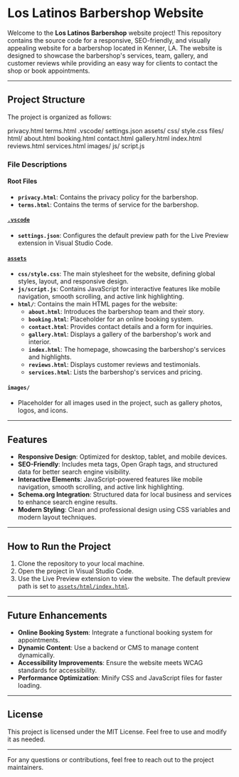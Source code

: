 # Los Latinos Barbershop Website

Welcome to the **Los Latinos Barbershop** website project! This repository contains the source code for a responsive, SEO-friendly, and visually appealing website for a barbershop located in Kenner, LA. The website is designed to showcase the barbershop's services, team, gallery, and customer reviews while providing an easy way for clients to contact the shop or book appointments.

---

## Project Structure

The project is organized as follows:

privacy.html
terms.html
.vscode/
    settings.json
assets/
    css/
        style.css
    files/
    html/
        about.html
        booking.html
        contact.html
        gallery.html
        index.html
        reviews.html
        services.html
    images/
    js/
        script.js

### File Descriptions

#### Root Files

- **`privacy.html`**: Contains the privacy policy for the barbershop.
- **`terms.html`**: Contains the terms of service for the barbershop.

#### [`.vscode`](.vscode)

- **`settings.json`**: Configures the default preview path for the Live Preview extension in Visual Studio Code.

#### [`assets`](assets)

- **`css/style.css`**: The main stylesheet for the website, defining global styles, layout, and responsive design.
- **`js/script.js`**: Contains JavaScript for interactive features like mobile navigation, smooth scrolling, and active link highlighting.
- **`html/`**: Contains the main HTML pages for the website:
  - **`about.html`**: Introduces the barbershop team and their story.
  - **`booking.html`**: Placeholder for an online booking system.
  - **`contact.html`**: Provides contact details and a form for inquiries.
  - **`gallery.html`**: Displays a gallery of the barbershop's work and interior.
  - **`index.html`**: The homepage, showcasing the barbershop's services and highlights.
  - **`reviews.html`**: Displays customer reviews and testimonials.
  - **`services.html`**: Lists the barbershop's services and pricing.

#### `images/`

- Placeholder for all images used in the project, such as gallery photos, logos, and icons.

---

## Features

- **Responsive Design**: Optimized for desktop, tablet, and mobile devices.
- **SEO-Friendly**: Includes meta tags, Open Graph tags, and structured data for better search engine visibility.
- **Interactive Elements**: JavaScript-powered features like mobile navigation, smooth scrolling, and active link highlighting.
- **Schema.org Integration**: Structured data for local business and services to enhance search engine results.
- **Modern Styling**: Clean and professional design using CSS variables and modern layout techniques.

---

## How to Run the Project

1. Clone the repository to your local machine.
2. Open the project in Visual Studio Code.
3. Use the Live Preview extension to view the website. The default preview path is set to [`assets/html/index.html`](assets/html/index.html).

---

## Future Enhancements

- **Online Booking System**: Integrate a functional booking system for appointments.
- **Dynamic Content**: Use a backend or CMS to manage content dynamically.
- **Accessibility Improvements**: Ensure the website meets WCAG standards for accessibility.
- **Performance Optimization**: Minify CSS and JavaScript files for faster loading.

---

## License

This project is licensed under the MIT License. Feel free to use and modify it as needed.

---

For any questions or contributions, feel free to reach out to the project maintainers.
